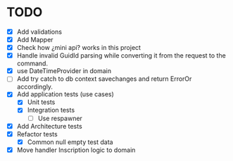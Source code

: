 # TODO

- [X] Add validations
- [X] Add Mapper
- [X] Check how ¿mini api? works in this project
- [X] Handle invalid GuidId parsing while converting it from the request to the command.
- [X] use DateTimeProvider in domain
- [ ] Add try catch to db context savechanges and return ErrorOr accordingly.
- [X] Add application tests (use cases)
  - [X] Unit tests
  - [X] Integration tests
    - [ ] Use respawner
- [X] Add Architecture tests
- [X] Refactor tests
  - [X] Common null empty test data
- [X] Move handler Inscription logic to domain